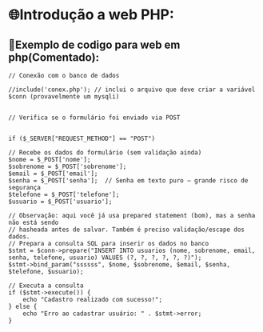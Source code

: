 # 🌐Introdução a web PHP:

## 🐘Exemplo de codigo para web em php(Comentado):

    // Conexão com o banco de dados

    //include('conex.php'); // inclui o arquivo que deve criar a variável $conn (provavelmente um mysqli)


    // Verifica se o formulário foi enviado via POST


    if ($_SERVER["REQUEST_METHOD"] == "POST") 

    // Recebe os dados do formulário (sem validação ainda)
    $nome = $_POST['nome'];
    $sobrenome = $_POST['sobrenome'];
    $email = $_POST['email'];
    $senha = $_POST['senha'];  // Senha em texto puro — grande risco de segurança
    $telefone = $_POST['telefone'];
    $usuario = $_POST['usuario'];

    // Observação: aqui você já usa prepared statement (bom), mas a senha não está sendo
    // hasheada antes de salvar. Também é preciso validação/escape dos dados.
    // Prepara a consulta SQL para inserir os dados no banco
    $stmt = $conn->prepare("INSERT INTO usuarios (nome, sobrenome, email, senha, telefone, usuario) VALUES (?, ?, ?, ?, ?, ?)");
    $stmt->bind_param("ssssss", $nome, $sobrenome, $email, $senha, $telefone, $usuario);

    // Executa a consulta
    if ($stmt->execute()) {
        echo "Cadastro realizado com sucesso!";
    } else {
        echo "Erro ao cadastrar usuário: " . $stmt->error;
    }

